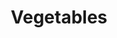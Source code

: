 ---
title: Vegetables
creator: Calliope
licence: CC BY 2.0
licence-url: https://creativecommons.org/licenses/by/2.0/deed.en
image-url: https://upload.wikimedia.org/wikipedia/commons/3/31/Veggies.jpg
---